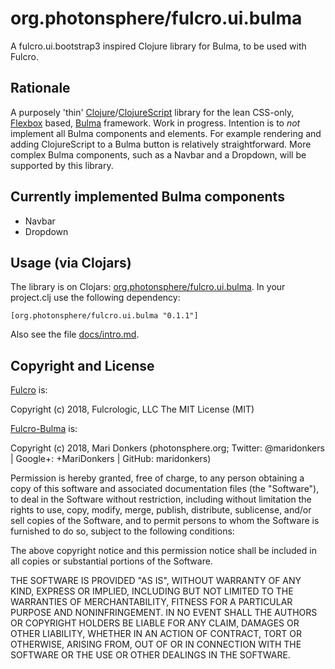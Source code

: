 # org.photonsphere/fulcro.ui.bulma

A fulcro.ui.bootstrap3 inspired Clojure library for Bulma, to be used with Fulcro.

## Rationale

A purposely 'thin' [Clojure](http://clojure.org/)/[ClojureScript](http://clojurescript.org/) library for the lean CSS-only, [Flexbox](https://en.wikipedia.org/wiki/CSS_Flex_Box_Layout) based, [Bulma](https://github.com/jgthms/bulma) framework. Work in progress. Intention is to *not* implement all Bulma components and elements. For example rendering and adding ClojureScript to a Bulma button is relatively straightforward. More complex Bulma components, such as a Navbar and a Dropdown, will be supported by this library.

## Currently implemented Bulma components

* Navbar
* Dropdown

## Usage (via Clojars)

The library is on Clojars: [org.photonsphere/fulcro.ui.bulma](https://clojars.org/org.photonsphere/fulcro.ui.bulma). In your project.clj use the following dependency:

`[org.photonsphere/fulcro.ui.bulma "0.1.1"]`

Also see the file [docs/intro.md](https://github.com/maridonkers/fulcro-bulma/blob/master/docs/intro.md).

## Copyright and License

[Fulcro](https://github.com/fulcrologic/fulcro) is:

Copyright (c) 2018, Fulcrologic, LLC
The MIT License (MIT)

[Fulcro-Bulma](https://github.com/maridonkers/fulcro-bulma) is:

Copyright (c) 2018, Mari Donkers (photonsphere.org; Twitter: @maridonkers | Google+: +MariDonkers | GitHub: maridonkers)

Permission is hereby granted, free of charge, to any person obtaining a copy of this software and associated
documentation files (the "Software"), to deal in the Software without restriction, including without limitation the
rights to use, copy, modify, merge, publish, distribute, sublicense, and/or sell copies of the Software, and to permit persons to whom the Software is furnished to do so, subject to the following conditions:

The above copyright notice and this permission notice shall be included in all copies or substantial portions of the
Software.

THE SOFTWARE IS PROVIDED "AS IS", WITHOUT WARRANTY OF ANY KIND, EXPRESS OR IMPLIED, INCLUDING BUT NOT LIMITED TO THE
WARRANTIES OF MERCHANTABILITY, FITNESS FOR A PARTICULAR PURPOSE AND NONINFRINGEMENT. IN NO EVENT SHALL THE AUTHORS OR COPYRIGHT HOLDERS BE LIABLE FOR ANY CLAIM, DAMAGES OR OTHER LIABILITY, WHETHER IN AN ACTION OF CONTRACT, TORT OR
OTHERWISE, ARISING FROM, OUT OF OR IN CONNECTION WITH THE SOFTWARE OR THE USE OR OTHER DEALINGS IN THE SOFTWARE.
